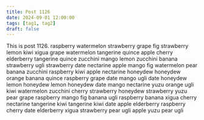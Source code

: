 ```yaml
---
title: Post 1126
date: 2024-09-01 12:00:00
tags: [tag1, tag2]
draft: false
---
```

This is post 1126.
raspberry
watermelon
strawberry
grape
fig
strawberry
lemon
kiwi
xigua
grape
watermelon
tangerine
quince
apple
cherry
elderberry
tangerine
quince
zucchini
mango
lemon
zucchini
banana
strawberry
ugli
strawberry
date
nectarine
apple
mango
fig
watermelon
pear
banana
zucchini
raspberry
kiwi
apple
nectarine
honeydew
honeydew
orange
banana
quince
raspberry
grape
date
mango
ugli
date
honeydew
lemon
honeydew
lemon
honeydew
date
mango
nectarine
yuzu
orange
ugli
kiwi
watermelon
zucchini
cherry
strawberry
honeydew
strawberry
yuzu
pear
grape
raspberry
mango
fig
banana
ugli
raspberry
banana
xigua
cherry
nectarine
tangerine
kiwi
tangerine
kiwi
date
apple
elderberry
raspberry
cherry
date
elderberry
xigua
strawberry
pear
ugli
apple
yuzu
pear
ugli
